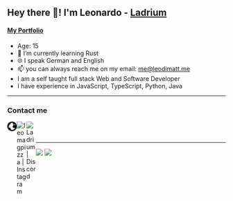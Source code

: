 ## Hey there 👋! I'm Leonardo - [Ladrium][website] 

#### **[My Portfolio](https://leodimatt.me)**

- Age: 15
- 🌱 I’m currently learning Rust
- 🌐 I speak German and English
- 📫 you can always reach me on my email: me@leodimatt.me
- I am a self taught full stack Web and Software Developer
- I have experience in JavaScript, TypeScript, Python, Java

---

### Contact me
[<img align="left" alt="leodimatt.me" width="22px" src="https://raw.githubusercontent.com/iconic/open-iconic/master/svg/globe.svg" />][website]
[<img align="left" alt="leomagpizza | Instagram" width="22px" src="https://cdn.jsdelivr.net/npm/simple-icons@v3/icons/instagram.svg" />][instagram]
[<img align="left" alt="Ladrium | Discord" width="22px" src="https://cdn.jsdelivr.net/npm/simple-icons@v3/icons/discord.svg" />][discord]

<br/>
<br/>

---

<img src="https://github-readme-stats.vercel.app/api?username=Ladrium&show_icons=true&hide_border=true&theme=tokyonight"/>
<img src="https://github-readme-stats.vercel.app/api/top-langs/?username=anuraghazra&layout=compact&theme=tokyonight"/>

<br/>

[website]: https://leodimatt.me
[instagram]: https://instagram.com/leomagpizza
[discord]: https://discord.gg/x8qnpNv
